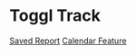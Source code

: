 # Toggl Track

[Saved Report](https://support.toggl.com/en/articles/2211956-saved-reports)
[Calendar Feature](https://toggl.com/blog/calendar-view-feature)
